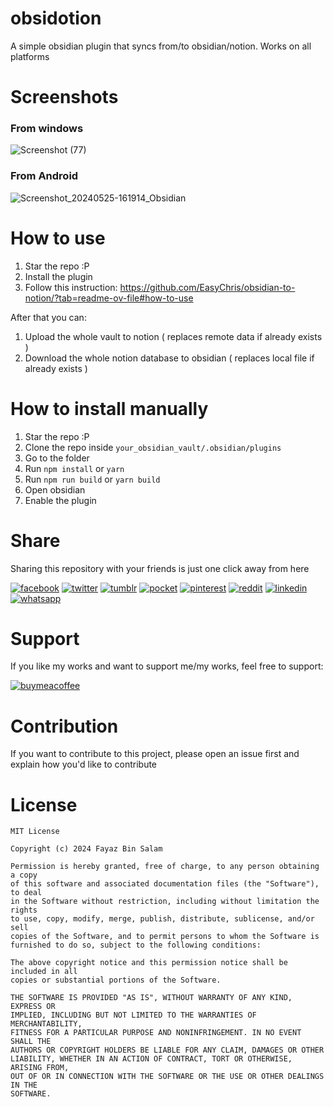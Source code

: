 # obsidotion
A simple obsidian plugin that syncs from/to obsidian/notion. Works on all platforms

# Screenshots
### From windows
![Screenshot (77)](https://github.com/p32929/obsidotion/assets/6418354/95243ab8-58a4-4359-a72e-7d501c14f822)

### From Android
![Screenshot_20240525-161914_Obsidian](https://github.com/p32929/obsidotion/assets/6418354/7639a491-ce9c-4986-a7df-64d8f636f2df)

# How to use
1. Star the repo :P
2. Install the plugin
3. Follow this instruction: https://github.com/EasyChris/obsidian-to-notion/?tab=readme-ov-file#how-to-use

After that you can:
1. Upload the whole vault to notion ( replaces remote data if already exists )
2. Download the whole notion database to obsidian ( replaces local file if already exists )

# How to install manually
1. Star the repo :P
2. Clone the repo inside `your_obsidian_vault/.obsidian/plugins`
3. Go to the folder
4. Run `npm install` or `yarn`
5. Run `npm run build` or `yarn build`
6. Open obsidian
7. Enable the plugin

# Share
Sharing this repository with your friends is just one click away from here

[![facebook](https://user-images.githubusercontent.com/6418354/179013321-ac1d1452-0689-493f-9066-940cf2302b6e.png)](https://www.facebook.com/sharer/sharer.php?u=https://github.com/p32929/obsidotion/)
[![twitter](https://user-images.githubusercontent.com/6418354/179013351-7d8d6d1c-4ce2-46ab-bef8-4c4765a1b888.png)](https://twitter.com/intent/tweet?url=https://github.com/p32929/obsidotion/)
[![tumblr](https://user-images.githubusercontent.com/6418354/179013343-3111f55a-3b90-40c7-8487-9777348672b0.png)](https://www.tumblr.com/share?v=3&u=https://github.com/p32929/obsidotion/)
[![pocket](https://user-images.githubusercontent.com/6418354/179013334-b095c45f-becf-49f4-9ee1-5a731a9b1f85.png)](https://getpocket.com/save?url=https://github.com/p32929/obsidotion/)
[![pinterest](https://user-images.githubusercontent.com/6418354/179013331-44cd9206-11b1-4b65-becb-5863b61c828f.png)](https://pinterest.com/pin/create/button/?url=https://github.com/p32929/obsidotion/)
[![reddit](https://user-images.githubusercontent.com/6418354/179013338-7416ae3f-73ba-4522-86e1-1374d7082d22.png)](https://www.reddit.com/submit?url=https://github.com/p32929/obsidotion/)
[![linkedin](https://user-images.githubusercontent.com/6418354/179013327-ca7b7102-1da8-4b1c-858f-1a6e5f21bd70.png)](https://www.linkedin.com/shareArticle?mini=true&url=https://github.com/p32929/obsidotion/)
[![whatsapp](https://user-images.githubusercontent.com/6418354/179013353-f477fa0b-3e6f-4138-a357-c9991b23ff88.png)](https://api.whatsapp.com/send?text=https://github.com/p32929/obsidotion/)


# Support
If you like my works and want to support me/my works, feel free to support:

[![buymeacoffee](https://www.buymeacoffee.com/assets/img/guidelines/download-assets-sm-1.svg)](https://www.buymeacoffee.com/p32929)

# Contribution
If you want to contribute to this project, please open an issue first and explain how you'd like to contribute

# License
```
MIT License

Copyright (c) 2024 Fayaz Bin Salam

Permission is hereby granted, free of charge, to any person obtaining a copy
of this software and associated documentation files (the "Software"), to deal
in the Software without restriction, including without limitation the rights
to use, copy, modify, merge, publish, distribute, sublicense, and/or sell
copies of the Software, and to permit persons to whom the Software is
furnished to do so, subject to the following conditions:

The above copyright notice and this permission notice shall be included in all
copies or substantial portions of the Software.

THE SOFTWARE IS PROVIDED "AS IS", WITHOUT WARRANTY OF ANY KIND, EXPRESS OR
IMPLIED, INCLUDING BUT NOT LIMITED TO THE WARRANTIES OF MERCHANTABILITY,
FITNESS FOR A PARTICULAR PURPOSE AND NONINFRINGEMENT. IN NO EVENT SHALL THE
AUTHORS OR COPYRIGHT HOLDERS BE LIABLE FOR ANY CLAIM, DAMAGES OR OTHER
LIABILITY, WHETHER IN AN ACTION OF CONTRACT, TORT OR OTHERWISE, ARISING FROM,
OUT OF OR IN CONNECTION WITH THE SOFTWARE OR THE USE OR OTHER DEALINGS IN THE
SOFTWARE.

```

